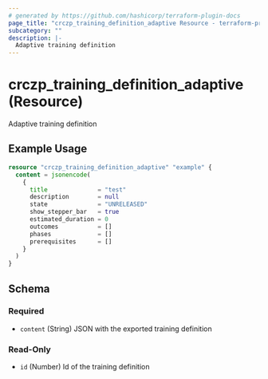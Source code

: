 ```yaml
---
# generated by https://github.com/hashicorp/terraform-plugin-docs
page_title: "crczp_training_definition_adaptive Resource - terraform-provider-crczp"
subcategory: ""
description: |-
  Adaptive training definition
---
```


# crczp_training_definition_adaptive (Resource)

Adaptive training definition

## Example Usage

```terraform
resource "crczp_training_definition_adaptive" "example" {
  content = jsonencode(
    {
      title              = "test"
      description        = null
      state              = "UNRELEASED"
      show_stepper_bar   = true
      estimated_duration = 0
      outcomes           = []
      phases             = []
      prerequisites      = []
    }
  )
}
```

<!-- schema generated by tfplugindocs -->
## Schema

### Required

- `content` (String) JSON with the exported training definition

### Read-Only

- `id` (Number) Id of the training definition
